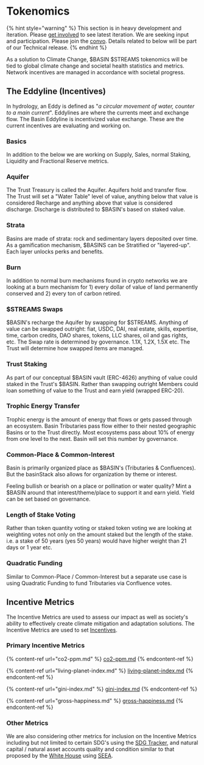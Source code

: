 # Tokenomics

{% hint style="warning" %}
This section is in heavy development and iteration.  Please [get involved](../../../quick-links/official-links.md) to see latest iteration.  We are seeking input and participation.  Please join the [convo](../../../quick-links/official-links.md).  Details related to below will be part of our Technical release.
{% endhint %}

As a solution to Climate Change, $BASIN $STREAMS tokenomics will be tied to global climate change and societal health statistics and metrics.  Network incentives are managed in accordance with societal progress. &#x20;

## The Eddyline (Incentives)

In hydrology, an Eddy is defined as "_a circular movement of water, counter to a main current_".  Eddylines are where the currents meet and exchange flow.  The Basin Eddyline is incentivized value exchange.  These are the current incentives are evaluating and working on.

### Basics

In addition to the below we are working on Supply, Sales, normal Staking, Liquidity and Fractional Reserve metrics.&#x20;

### Aquifer

The Trust Treasury is called the Aquifer.  Aquifers hold and transfer flow.  The Trust will set a "Water Table" level of value, anything below that value is considered Recharge and anything above that value is considered discharge.  Discharge is distributed to $BASIN's based on staked value.

### Strata

Basins are made of strata: rock and sedimentary layers deposited over time.  As a gamification mechanism, $BASINS can be Stratified or "layered-up".   Each layer unlocks perks and benefits.

### Burn

In addition to normal burn mechanisms found in crypto networks we are looking at a burn mechanism for 1) every dollar of value of land permanently conserved and 2) every ton of carbon retired.

### $STREAMS Swaps

$BASIN's recharge the Aquifer by swapping for $STREAMS.  Anything of value can be swapped outright: fiat, USDC, DAI, real estate, skills, expertise, time, carbon credits, DAO shares, tokens, LLC shares, oil and gas rights, etc.  The Swap rate is determined by governance. 1.1X, 1.2X, 1.5X etc.   The Trust will determine how swapped items are managed.

### Trust Staking

As part of our conceptual $BASIN vault (ERC-4626) anything of value could staked in the Trust's $BASIN.  Rather than swapping outright Members could loan something of value to the Trust and earn yield (wrapped ERC-20).

### Trophic Energy Transfer

Trophic energy is the amount of energy that flows or gets passed through an ecosystem.  Basin Tributaries pass flow either to their nested geographic Basins or to the Trust directly.  Most ecosystems pass about 10% of energy from one level to the next.  Basin will set this number by governance.

### Common-Place & Common-Interest

Basin is primarily organized place as $BASIN's (Tributaries & Confluences).  But the basinStack also allows for organization by theme or interest. &#x20;

Feeling bullish or bearish on a place or pollination or water quality?  Mint a $BASIN around that interest/theme/place to support it and earn yield.  Yield can be set based on governance.

### Length of Stake Voting

Rather than token quantity voting or staked token voting we are looking at weighting votes not only on the amount staked but the length of the stake.  i.e. a stake of 50 years (yes 50 years) would have higher weight than 21 days or 1 year etc.

### Quadratic Funding

Similar to Common-Place / Common-Interest but a separate use case is using Quadratic Funding to fund Tributaries via Confluence votes.

## **Incentive Metrics**

The Incentive Metrics are used to assess our impact as well as society's ability to effectively create climate mitigation and adaptation solutions.  The Incentive Metrics are used to set [Incentives](./#incentives).

### Primary Incentive Metrics

{% content-ref url="co2-ppm.md" %}
[co2-ppm.md](co2-ppm.md)
{% endcontent-ref %}

{% content-ref url="living-planet-index.md" %}
[living-planet-index.md](living-planet-index.md)
{% endcontent-ref %}

{% content-ref url="gini-index.md" %}
[gini-index.md](gini-index.md)
{% endcontent-ref %}

{% content-ref url="gross-happiness.md" %}
[gross-happiness.md](gross-happiness.md)
{% endcontent-ref %}

### Other Metrics

We are also considering other metrics for inclusion on the Incentive Metrics including but not limited to certain SDG's using the [SDG Tracker](https://sdg-tracker.org/), and natural capital / natural asset accounts quality and condition similar to that proposed by the [White House](https://www.whitehouse.gov/wp-content/uploads/2022/08/Natural-Capital-Accounting-Strategy.pdf) using [SEEA](https://seea.un.org/).

####

